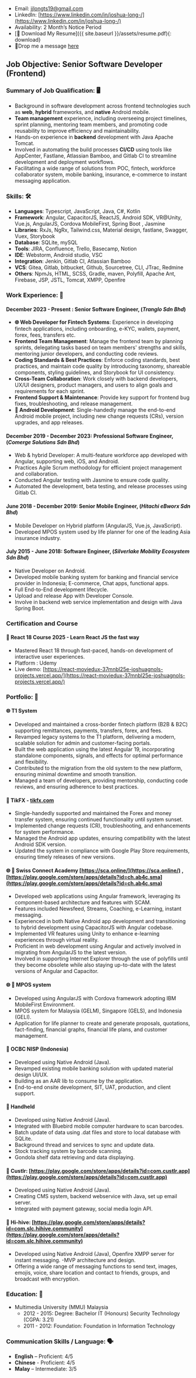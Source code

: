 

- Email: jjlongts19@gmail.com
- LinkedIn: [https://www.linkedin.com/in/joshua-long-/](https://www.linkedin.com/in/joshua-long-/)
- Availability: 2 Month’s Notice Period
- [📄 Download My Resume]({{ site.baseurl }}/assets/resume.pdf){: download}
- 📱Drop me a message [here](https://wa.me/60167971535)

## Job Objective: Senior Software Developer (Frontend)

### Summary of Job Qualification: 🖥️
- Background in software development across frontend technologies such as **web**, **hybrid** frameworks, and **native** Android mobile.
- **Team management** experience, including overseeing project timelines, sprint planning, mentoring team members, and promoting code reusability to improve efficiency and maintainability.
- Hands-on experience in **backend** development with Java Apache Tomcat.
- Involved in automating the build processes **CI/CD** using tools like AppCenter, Fastlane, Atlassian Bamboo, and Gitlab CI to streamline development and deployment workflows.
- Facilitating a wide range of solutions from POC, fintech, workforce collaborator system, mobile banking, insurance, e-commerce to instant messaging application.

### Skills: 🛠️
- **Languages**: Typescript, JavaScript, Java, C#, Kotlin
- **Framework**: Angular, CapacitorJS, ReactJS, Android SDK, VR@Unity, Vue.js, AngularJS, Cordova MobileFirst, Spring Boot , Jasmine
- **Libraries**: RxJs, NgRx, Tailwind.css, Material design, fastlane, Swagger, Vuex, Storybook
- **Database**: SQLite, mySQL
- **Tools**: JIRA, Confluence, Trello, Basecamp, Notion
- **IDE**: Webstorm, Android studio, VSC
- **Integration**: Jenkin, Gitlab CI, Atlassian Bamboo
- **VCS**: Gitea, Gitlab, bitbucket, Github, Sourcetree, CLI, JTrac, Redmine
- **Others**: NpmJs, HTML, SCSS, Gradle, maven, Polyfill, Apache Ant, Firebase, JSP, JSTL, Tomcat, XMPP, Openfire

### Work Experience: 💼
#### December 2023 - Present : Senior Software Engineer, (_Tranglo Sdn Bhd_)
- **🌐 Web Developer for Fintech Systems**: Experience in developing fintech applications, including onboarding, e-KYC, wallets, payment, forex, fees, transfers etc.
- **Frontend Team Management**: Manage the frontend team by planning sprints, delegating tasks based on team members' strengths and skills, mentoring junior developers, and conducting code reviews.
- **Coding Standards & Best Practices**: Enforce coding standards, best practices, and maintain code quality by introducing taxonomy, shareable components, styling guidelines, and Storybook for UI consistency.
- **Cross-Team Collaboration**: Work closely with backend developers, UX/UI designers, product managers, and users to align goals and requirements for each sprint.
- **Frontend Support & Maintenance**: Provide key support for frontend bug fixes, troubleshooting, and release management.
- **📱 Android Development**: Single-handedly manage the end-to-end Android mobile project, including new change requests (CRs), version upgrades, and app releases.

#### December 2019 - December 2023: Professional Software Engineer, (*Comerge Solutions Sdn Bhd*)
- Web & hybrid Developer: A multi-feature workforce app developed with Angular, supporting web, iOS, and Android.
- Practices Agile Scrum methodology for efficient project management and collaboration.
- Conducted Angular testing with Jasmine to ensure code quality.
- Automated the development, beta testing, and release processes using Gitlab CI.

#### June 2018 - December 2019: Senior Mobile Engineer, (*Hitachi eBworx Sdn Bhd*)
- Mobile Developer on Hybrid platform (AngularJS, Vue.js, JavaScript).
- Developed MPOS system used by life planner for one of the leading Asia insurance industry.

#### July 2015 - June 2018: Software Engineer, (*Silverlake Mobility Ecosystem Sdn Bhd*)
- Native Developer on Android.
- Developed mobile banking system for banking and financial service provider in Indonesia; E-commerce, Chat apps, functional apps.
- Full End-to-End development lifecycle.
- Upload and release App with Developer Console.
- Involve in backend web service implementation and design with Java Spring Boot.

### Certification and Course
#### 📖 React 18 Course 2025 - Learn React JS the fast way
- Mastered React 18 through fast-paced, hands-on development of interactive user experiences.
- Platform : Udemy
- Live demo: [https://react-moviedux-37mnbl25e-joshuagnols-projects.vercel.app/](https://react-moviedux-37mnbl25e-joshuagnols-projects.vercel.app/)


### Portfolio: 📂
#### 🌐 T1 System
- Developed and maintained a cross-border fintech platform (B2B & B2C) supporting remittances, payments, transfers, forex, and fees.
- Revamped legacy systems to the T1 platform, delivering a modern, scalable solution for admin and customer-facing portals.
- Built the web application using the latest Angular 19, incorporating standalone components, signals, and effects for optimal performance and flexibility.
- Contributed to the migration from the old system to the new platform, ensuring minimal downtime and smooth transition.
- Managed a team of developers, providing mentorship, conducting code reviews, and ensuring adherence to best practices.

#### 📱 TikFX - [tikfx.com](https://www.tikfx.com/) 
- Single-handedly supported and maintained the Forex and money transfer system, ensuring continued functionality until system sunset.
- Implemented change requests (CR), troubleshooting, and enhancements for system performance.
- Managed the Android app updates, ensuring compatibility with the latest Android SDK version.
- Updated the system in compliance with Google Play Store requirements, ensuring timely releases of new versions.

#### 🌐 📱 Swiss Connect Academy [https://sca.online/](https://sca.online/) , [https://play.google.com/store/apps/details?id=ch.ab4c.sma](https://play.google.com/store/apps/details?id=ch.ab4c.sma)
- Developed web applications using Angular framework, leveraging its component-based architecture and features with SCAM.
- Features included Newsfeed, Streams, Coaching, e-Learning, instant messaging.
- Experienced in both Native Android app development and transitioning to hybrid development using CapacitorJS with Angular codebase.
- Implemented VR features using Unity to enhance e-learning experiences through virtual reality.
- Proficient in web development using Angular and actively involved in migrating from AngularJS to the latest version.
- Involved in supporting Internet Explorer through the use of polyfills until they become obsolete while also staying up-to-date with the latest versions of Angular and Capacitor.

#### 🌐 📱 MPOS system
- Developed using AngularJS with Cordova framework adopting IBM MobileFirst Environment.
- MPOS system for Malaysia (GELM), Singapore (GELS), and Indonesia (GELI).
- Application for life planner to create and generate proposals, quotations, fact-finding, financial graphs, financial life plans, and customer management.

#### 📱 OCBC NISP (Indonesia)
- Developed using Native Android (Java).
- Revamped existing mobile banking solution with updated material design UI/UX.
- Building as an AAR lib to consume by the application.
- End-to-end onsite development, SIT, UAT, production, and client support.

#### 📱 Handheld
- Developed using Native Android (Java).
- Integrated with Bluebird mobile computer hardware to scan barcodes.
- Batch update of data using .dat files and store to local database with SQLite.
- Background thread and services to sync and update data.
- Stock tracking system by barcode scanning.
- Gondola shelf data retrieving and data displaying.
  
#### 📱 Custlr: [https://play.google.com/store/apps/details?id=com.custlr.app](https://play.google.com/store/apps/details?id=com.custlr.app)
- Developed using Native Android (Java).
- Creating CMS system, backend webservice with Java, set up email server.
- Integrated with payment gateway, social media login API.

#### 📱 Hi-hive: [https://play.google.com/store/apps/details?id=com.slc.hihive.community](https://play.google.com/store/apps/details?id=com.slc.hihive.community)
- Developed using Native Android (Java), Openfire XMPP server for instant messaging.
  -MVP architecture and design.
- Offering a wide range of messaging functions to send text, images, emojis, voice, share location and contact to friends, groups, and broadcast with encryption.

### Education: 🏫
- Multimedia University (MMU) Malaysia
    - 2012 - 2015: Degree: Bachelor IT (Honours) Security Technology (CGPA: 3.21)
    - 2011 - 2012: Foundation: Foundation in Information Technology

### Communication Skills / Language:  🗣️
- **English** – Proficient: 4/5
- **Chinese** - Proficient: 4/5
- **Malay** – Intermediate: 3/5
